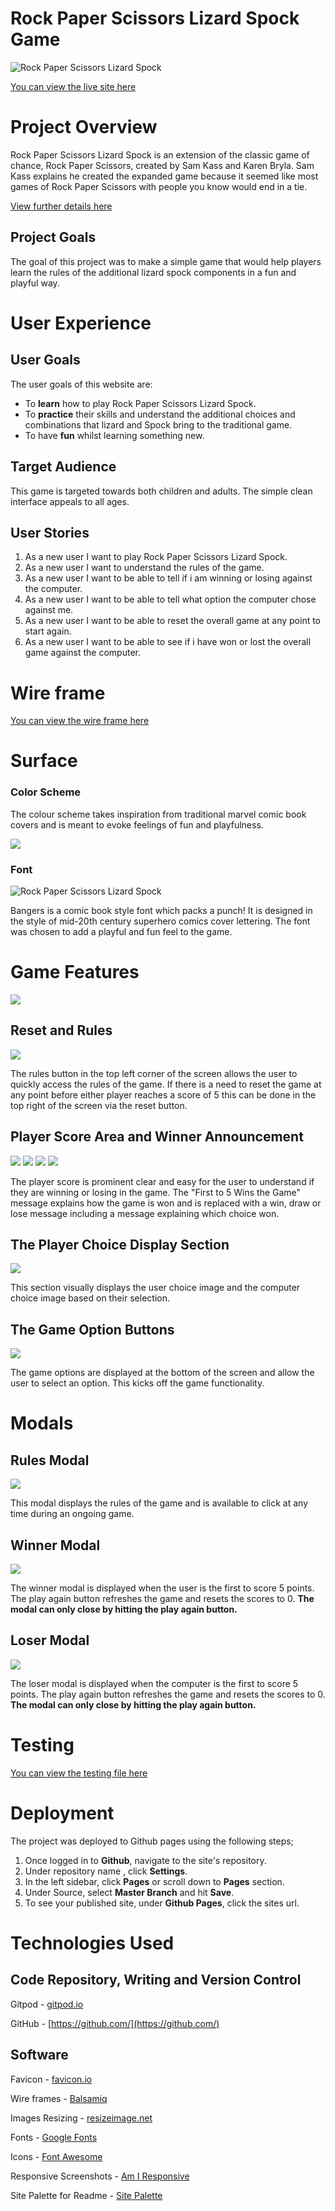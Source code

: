 # Rock Paper Scissors Lizard Spock Game

![Rock Paper Scissors Lizard Spock](docs/readme/readme-header.png)

[You can view the live site here](https://r3b3l-dev.github.io/paper-scissors-rock-lizard-spock/)


# Project Overview

Rock Paper Scissors Lizard Spock is an extension of the classic game of chance, Rock Paper Scissors, created by Sam Kass and Karen Bryla. Sam Kass explains he created the expanded game because it seemed like most games of Rock Paper Scissors with people you know would end in a tie.

[View further details here](https://the-big-bang-theory.com/rock-paper-scissors-lizard-spock/)

## Project Goals

The goal of this project was to make a simple game that would help players learn the rules of the additional lizard spock components in a fun and playful way.

# User Experience

## User Goals

The user goals of this website are:
- To **learn** how to play Rock Paper Scissors Lizard Spock.
- To **practice** their skills and understand the additional choices and combinations that lizard and Spock bring to the traditional game.
- To have **fun** whilst learning something new.

## Target Audience

This game is targeted towards both children and adults. The simple clean interface appeals to all ages.

## User Stories

1. As a new user I want to play Rock Paper Scissors Lizard Spock.
2. As a new user I want to understand the rules of the game.
3. As a new user I want to be able to tell if i am winning or losing against the computer.
4. As a new user I want to be able to tell what option the computer chose against me.
5. As a new user I want to be able to reset the overall game at any point to start again.
6. As a new user I want to be able to see if i have won or lost the overall game against the computer.

# Wire frame
[You can view the wire frame here](docs/wireframes/wireframe.png)

# Surface
### Color Scheme

The colour scheme takes inspiration from traditional marvel comic book covers and is meant to evoke feelings of fun and playfulness.

![](docs/readme/site-palette.png)

### Font

![Rock Paper Scissors Lizard Spock](docs/readme/font-readme.png)

Bangers is a comic book style font which packs a punch! It is designed in the style of mid-20th century superhero comics cover lettering. The font was chosen to add a playful and fun feel to the game.

# Game Features

![](docs/readme/main-screenshot.png)

## Reset and Rules

![](docs/readme/reset-rules.png)

The rules button in the top left corner of the screen allows the user to quickly access the rules of the game. 
If there is a need to reset the game at any point before either player reaches a score of 5 this can be done in the top right of the screen via the reset button.


## Player Score Area and Winner Announcement

![](docs/readme/player-score.png)
![](docs/readme/win-message.png)
![](docs/readme/lose-message.png)
![](docs/readme/draw-message.png)

The player score is prominent clear and easy for the user to understand if they are winning or losing in the game. The "First to 5 Wins the Game" message explains how the game is won and is replaced with a win, draw or lose message including a message explaining which choice won.

## The Player Choice Display Section

![](docs/readme/choice-area.png)

This section visually displays the user choice image and the computer choice image based on their selection.

## The Game Option Buttons

![](docs/readme/game-selection-buttons.png)

The game options are displayed at the bottom of the screen and allow the user to select an option. This kicks off the game functionality.

# Modals

## Rules Modal

![](docs/readme/rules-modal.png)

This modal displays the rules of the game and is available to click at any time during an ongoing game.

## Winner Modal

![](docs/readme/winner-modal.png)

The winner modal is displayed when the user is the first to score 5 points. The play again button refreshes the game and resets the scores to 0. 
**The modal can only close by hitting the play again button.**

## Loser Modal

![](docs/readme/loser-modal.png)

The loser modal is displayed when the computer is the first to score 5 points. The play again button refreshes the game and resets the scores to 0. 
**The modal can only close by hitting the play again button.**

# Testing 

[You can view the testing file here](docs/testing/TESTING.md)

# Deployment

The project was deployed to Github pages using the following steps;
  
  1. Once logged in to **Github**, navigate to the site's repository.
  2. Under repository name , click **Settings**.
  3. In the left sidebar, click **Pages** or scroll down to **Pages** section.
  4. Under Source, select **Master Branch** and hit **Save**.
  5. To see your published site, under **Github Pages**, click the sites url.


# Technologies Used


## Code Repository, Writing and Version Control

Gitpod - [gitpod.io](https://gitpod.io)

GitHub - [https://github.com/](https://github.com/)

## Software

Favicon - [favicon.io](https://favicon.io/)

Wire frames - [Balsamiq](https://balsamiq.com/)

Images Resizing - [resizeimage.net](https://resizeimage.net/)

Fonts - [Google Fonts](https://fonts.google.com/)

Icons - [Font Awesome](https://fontawesome.com/)

Responsive Screenshots - [Am I Responsive](http://ami.responsivedesign.is/)

Site Palette for Readme - [Site Palette](https://palette.site/)